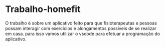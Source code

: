 # Trabalho-homefit

O trabalho é sobre um aplicativo feito para que fisioterapeutas e pessoas possam interagir com exercícios e alongamentos possíveis de se realizar em casa. para isso vamos utilizar o vscode para efetuar a programação do aplicativo.
